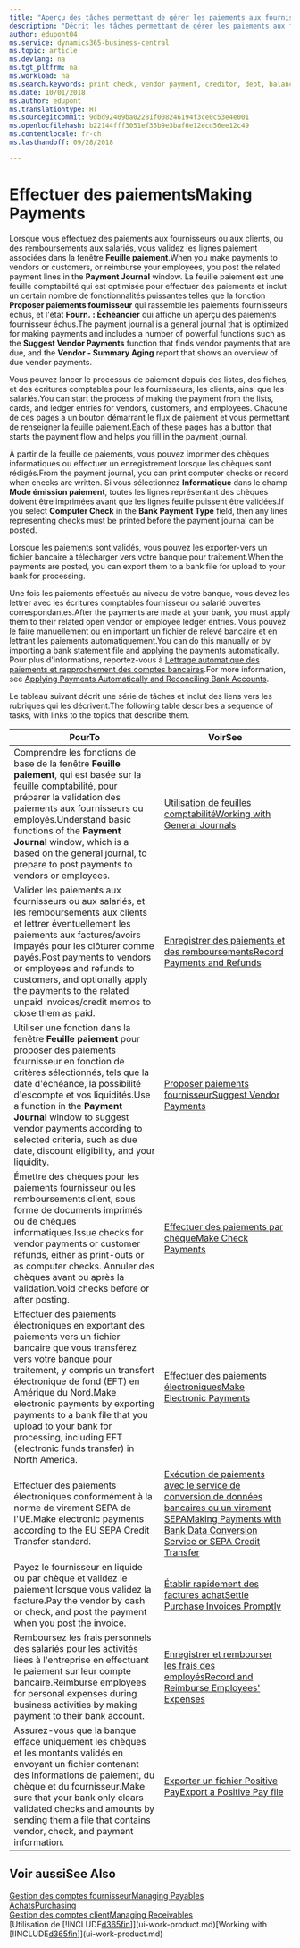 ```yaml
---
title: "Aperçu des tâches permettant de gérer les paiements aux fournisseurs| Microsoft Docs"
description: "Décrit les tâches permettant de gérer les paiements aux fournisseurs ou aux créditeurs, y compris la validation de lignes paiement et d'obtenir un aperçu du solde échu."
author: edupont04
ms.service: dynamics365-business-central
ms.topic: article
ms.devlang: na
ms.tgt_pltfrm: na
ms.workload: na
ms.search.keywords: print check, vendor payment, creditor, debt, balance due, AP
ms.date: 10/01/2018
ms.author: edupont
ms.translationtype: HT
ms.sourcegitcommit: 9dbd92409ba02281f008246194f3ce0c53e4e001
ms.openlocfilehash: b22144fff3051ef35b9e3baf6e12ecd56ee12c49
ms.contentlocale: fr-ch
ms.lasthandoff: 09/28/2018

---
```

# <a name="making-payments"></a><span data-ttu-id="43e66-103">Effectuer des paiements</span><span class="sxs-lookup"><span data-stu-id="43e66-103">Making Payments</span></span>

<span data-ttu-id="43e66-104">Lorsque vous effectuez des paiements aux fournisseurs ou aux clients, ou des remboursements aux salariés, vous validez les lignes paiement associées dans la fenêtre **Feuille paiement**.</span><span class="sxs-lookup"><span data-stu-id="43e66-104">When you make payments to vendors or customers, or reimburse your employees, you post the related payment lines in the **Payment Journal** window.</span></span> <span data-ttu-id="43e66-105">La feuille paiement est une feuille comptabilité qui est optimisée pour effectuer des paiements et inclut un certain nombre de fonctionnalités puissantes telles que la fonction **Proposer paiements fournisseur** qui rassemble les paiements fournisseurs échus, et l'état **Fourn. : Échéancier** qui affiche un aperçu des paiements fournisseur échus.</span><span class="sxs-lookup"><span data-stu-id="43e66-105">The payment journal is a general journal that is optimized for making payments and includes a number of powerful functions such as the **Suggest Vendor Payments** function that finds vendor payments that are due, and the **Vendor - Summary Aging** report that shows an overview of due vendor payments.</span></span>  

<span data-ttu-id="43e66-106">Vous pouvez lancer le processus de paiement depuis des listes, des fiches, et des écritures comptables pour les fournisseurs, les clients, ainsi que les salariés.</span><span class="sxs-lookup"><span data-stu-id="43e66-106">You can start the process of making the payment from the lists, cards, and ledger entries for vendors, customers, and employees.</span></span> <span data-ttu-id="43e66-107">Chacune de ces pages a un bouton démarrant le flux de paiement et vous permettant de renseigner la feuille paiement.</span><span class="sxs-lookup"><span data-stu-id="43e66-107">Each of these pages has a button that starts the payment flow and helps you fill in the payment journal.</span></span>  

<span data-ttu-id="43e66-108">À partir de la feuille de paiements, vous pouvez imprimer des chèques informatiques ou effectuer un enregistrement lorsque les chèques sont rédigés.</span><span class="sxs-lookup"><span data-stu-id="43e66-108">From the payment journal, you can print computer checks or record when checks are written.</span></span> <span data-ttu-id="43e66-109">Si vous sélectionnez **Informatique** dans le champ **Mode émission paiement**, toutes les lignes représentant des chèques doivent être imprimées avant que les lignes feuille puissent être validées.</span><span class="sxs-lookup"><span data-stu-id="43e66-109">If you select **Computer Check** in the **Bank Payment Type** field, then any lines representing checks must be printed before the payment journal can be posted.</span></span>

<span data-ttu-id="43e66-110">Lorsque les paiements sont validés, vous pouvez les exporter-vers un fichier bancaire à télécharger vers votre banque pour traitement.</span><span class="sxs-lookup"><span data-stu-id="43e66-110">When the payments are posted, you can export them to a bank file for upload to your bank for processing.</span></span>

<span data-ttu-id="43e66-111">Une fois les paiements effectués au niveau de votre banque, vous devez les lettrer avec les écritures comptables fournisseur ou salarié ouvertes correspondantes.</span><span class="sxs-lookup"><span data-stu-id="43e66-111">After the payments are made at your bank, you must apply them to their related open vendor or employee ledger entries.</span></span> <span data-ttu-id="43e66-112">Vous pouvez le faire manuellement ou en important un fichier de relevé bancaire et en lettrant les paiements automatiquement.</span><span class="sxs-lookup"><span data-stu-id="43e66-112">You can do this manually or by importing a bank statement file and applying the payments automatically.</span></span> <span data-ttu-id="43e66-113">Pour plus d'informations, reportez-vous à [Lettrage automatique des paiements et rapprochement des comptes bancaires](receivables-apply-payments-auto-reconcile-bank-accounts.md).</span><span class="sxs-lookup"><span data-stu-id="43e66-113">For more information, see [Applying Payments Automatically and Reconciling Bank Accounts](receivables-apply-payments-auto-reconcile-bank-accounts.md).</span></span>

<span data-ttu-id="43e66-114">Le tableau suivant décrit une série de tâches et inclut des liens vers les rubriques qui les décrivent.</span><span class="sxs-lookup"><span data-stu-id="43e66-114">The following table describes a sequence of tasks, with links to the topics that describe them.</span></span>

| <span data-ttu-id="43e66-115">Pour</span><span class="sxs-lookup"><span data-stu-id="43e66-115">To</span></span> | <span data-ttu-id="43e66-116">Voir</span><span class="sxs-lookup"><span data-stu-id="43e66-116">See</span></span> |
| --- | --- |
|<span data-ttu-id="43e66-117">Comprendre les fonctions de base de la fenêtre **Feuille paiement**, qui est basée sur la feuille comptabilité, pour préparer la validation des paiements aux fournisseurs ou employés.</span><span class="sxs-lookup"><span data-stu-id="43e66-117">Understand basic functions of the **Payment Journal** window, which is a based on the general journal, to prepare to post payments to vendors or employees.</span></span>|[<span data-ttu-id="43e66-118">Utilisation de feuilles comptabilité</span><span class="sxs-lookup"><span data-stu-id="43e66-118">Working with General Journals</span></span>](ui-work-general-journals.md)|
|<span data-ttu-id="43e66-119">Valider les paiements aux fournisseurs ou aux salariés, et les remboursements aux clients et lettrer éventuellement les paiements aux factures/avoirs impayés pour les clôturer comme payés.</span><span class="sxs-lookup"><span data-stu-id="43e66-119">Post payments to vendors or employees and refunds to customers, and optionally apply the payments to the related unpaid invoices/credit memos to close them as paid.</span></span>|[<span data-ttu-id="43e66-120">Enregistrer des paiements et des remboursements</span><span class="sxs-lookup"><span data-stu-id="43e66-120">Record Payments and Refunds</span></span>](payables-how-post-payments-refunds.md)|
| <span data-ttu-id="43e66-121">Utiliser une fonction dans la fenêtre **Feuille paiement** pour proposer des paiements fournisseur en fonction de critères sélectionnés, tels que la date d'échéance, la possibilité d'escompte et vos liquidités.</span><span class="sxs-lookup"><span data-stu-id="43e66-121">Use a function in the **Payment Journal** window to suggest vendor payments according to selected criteria, such as due date, discount eligibility, and your liquidity.</span></span> |[<span data-ttu-id="43e66-122">Proposer paiements fournisseur</span><span class="sxs-lookup"><span data-stu-id="43e66-122">Suggest Vendor Payments</span></span>](payables-how-suggest-vendor-payments.md) |
| <span data-ttu-id="43e66-123">Émettre des chèques pour les paiements fournisseur ou les remboursements client, sous forme de documents imprimés ou de chèques informatiques.</span><span class="sxs-lookup"><span data-stu-id="43e66-123">Issue checks for vendor payments or customer refunds, either as print-outs or as computer checks.</span></span> <span data-ttu-id="43e66-124">Annuler des chèques avant ou après la validation.</span><span class="sxs-lookup"><span data-stu-id="43e66-124">Void checks before or after posting.</span></span> |[<span data-ttu-id="43e66-125">Effectuer des paiements par chèque</span><span class="sxs-lookup"><span data-stu-id="43e66-125">Make Check Payments</span></span>](payables-how-work-checks.md) |
|<span data-ttu-id="43e66-126">Effectuer des paiements électroniques en exportant des paiements vers un fichier bancaire que vous transférez vers votre banque pour traitement, y compris un transfert électronique de fond (EFT) en Amérique du Nord.</span><span class="sxs-lookup"><span data-stu-id="43e66-126">Make electronic payments by exporting payments to a bank file that you upload to your bank for processing, including EFT (electronic funds transfer) in North America.</span></span> |[<span data-ttu-id="43e66-127">Effectuer des paiements électroniques</span><span class="sxs-lookup"><span data-stu-id="43e66-127">Make Electronic Payments</span></span>](payables-how-export-payments-bank-file.md)|
|<span data-ttu-id="43e66-128">Effectuer des paiements électroniques conformément à la norme de virement SEPA de l'UE.</span><span class="sxs-lookup"><span data-stu-id="43e66-128">Make electronic payments according to the EU SEPA Credit Transfer standard.</span></span>|[<span data-ttu-id="43e66-129">Exécution de paiements avec le service de conversion de données bancaires ou un virement SEPA</span><span class="sxs-lookup"><span data-stu-id="43e66-129">Making Payments with Bank Data Conversion Service or SEPA Credit Transfer</span></span>](finance-make-payments-with-bank-data-conversion-service-or-sepa-credit-transfer.md)|
| <span data-ttu-id="43e66-130">Payez le fournisseur en liquide ou par chèque et validez le paiement lorsque vous validez la facture.</span><span class="sxs-lookup"><span data-stu-id="43e66-130">Pay the vendor by cash or check, and post the payment when you post the invoice.</span></span> |[<span data-ttu-id="43e66-131">Établir rapidement des factures achat</span><span class="sxs-lookup"><span data-stu-id="43e66-131">Settle Purchase Invoices Promptly</span></span>](finance-how-to-settle-purchase-invoices-promptly.md) |
|<span data-ttu-id="43e66-132">Remboursez les frais personnels des salariés pour les activités liées à l'entreprise en effectuant le paiement sur leur compte bancaire.</span><span class="sxs-lookup"><span data-stu-id="43e66-132">Reimburse employees for personal expenses during business activities by making payment to their bank account.</span></span>|[<span data-ttu-id="43e66-133">Enregistrer et rembourser les frais des employés</span><span class="sxs-lookup"><span data-stu-id="43e66-133">Record and Reimburse Employees' Expenses</span></span>](finance-how-record-reimburse-employee-expenses.md)|
| <span data-ttu-id="43e66-134">Assurez-vous que la banque efface uniquement les chèques et les montants validés en envoyant un fichier contenant des informations de paiement, du chèque et du fournisseur.</span><span class="sxs-lookup"><span data-stu-id="43e66-134">Make sure that your bank only clears validated checks and amounts by sending them a file that contains vendor, check, and payment information.</span></span> |[<span data-ttu-id="43e66-135">Exporter un fichier Positive Pay</span><span class="sxs-lookup"><span data-stu-id="43e66-135">Export a Positive Pay file</span></span>](finance-how-positive-pay.md) |

## <a name="see-also"></a><span data-ttu-id="43e66-136">Voir aussi</span><span class="sxs-lookup"><span data-stu-id="43e66-136">See Also</span></span>
[<span data-ttu-id="43e66-137">Gestion des comptes fournisseur</span><span class="sxs-lookup"><span data-stu-id="43e66-137">Managing Payables</span></span>](payables-manage-payables.md)  
[<span data-ttu-id="43e66-138">Achats</span><span class="sxs-lookup"><span data-stu-id="43e66-138">Purchasing</span></span>](purchasing-manage-purchasing.md)  
[<span data-ttu-id="43e66-139">Gestion des comptes client</span><span class="sxs-lookup"><span data-stu-id="43e66-139">Managing Receivables</span></span>](receivables-manage-receivables.md)  
<span data-ttu-id="43e66-140">[Utilisation de [!INCLUDE[d365fin](includes/d365fin_md.md)]](ui-work-product.md)</span><span class="sxs-lookup"><span data-stu-id="43e66-140">[Working with [!INCLUDE[d365fin](includes/d365fin_md.md)]](ui-work-product.md)</span></span>  

